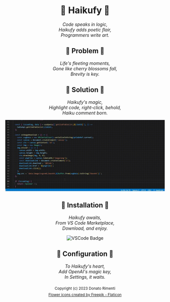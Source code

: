 <div align="center">

# :cherry_blossom: Haikufy :cherry_blossom:

_Code speaks in logic,_  
_Haikufy adds poetic flair,_  
_Programmers write art._

## :cherry_blossom: Problem :cherry_blossom:

_Life's fleeting moments,_  
_Gone like cherry blossoms fall,_  
_Brevity is key._

## :cherry_blossom: Solution :cherry_blossom:

_Haikufy's magic,_  
_Highlight code, right-click, behold,_  
_Haiku comment born._

![Demo](https://raw.githubusercontent.com/aurasphere/haikufy/main/assets/haikufy-demo.gif)

## :cherry_blossom: Installation :cherry_blossom:

_Haikufy awaits,_  
_From VS Code Marketplace,_  
_Download, and enjoy._

![VSCode Badge](https://img.shields.io/visual-studio-marketplace/v/aurasphere.haikufy)

## :cherry_blossom: Configuration :cherry_blossom:

_To Haikufy's heart,_  
_Add OpenAI's magic key,_  
_In Settings, it waits._



<sub>Copyright (c) 2023 Donato Rimenti</sub>  
<sub><a href="https://www.flaticon.com/free-icons/flower" title="flower icons">Flower icons created by Freepik - Flaticon</a></sub>
</div>
